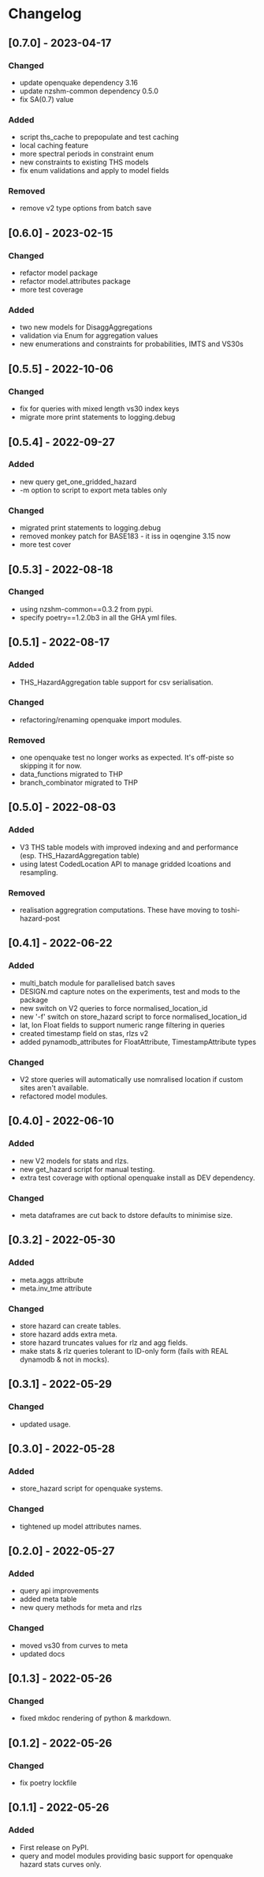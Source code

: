 # Changelog

## [0.7.0] - 2023-04-17
### Changed
 - update openquake dependency 3.16
 - update nzshm-common dependency 0.5.0
 - fix SA(0.7) value

### Added
 - script ths_cache to prepopulate and test caching
 - local caching feature
 - more spectral periods in constraint enum
 - new constraints to existing THS models
 - fix enum validations and apply to model fields
### Removed
  - remove v2 type options from batch save

## [0.6.0] - 2023-02-15
### Changed
 - refactor model package
 - refactor model.attributes package
 - more test coverage
### Added
 - two new models for DisaggAggregations
 - validation via Enum for aggregation values
 - new enumerations and constraints for probabilities, IMTS and VS30s

## [0.5.5] - 2022-10-06
### Changed
 - fix for queries with mixed length vs30 index keys
 - migrate more print statements to logging.debug

## [0.5.4] - 2022-09-27
### Added
 - new query get_one_gridded_hazard
 - -m option to script to export meta tables only
### Changed
 - migrated print statements to logging.debug
 - removed monkey patch for BASE183 - it iss in oqengine 3.15 now
 - more test cover

## [0.5.3] - 2022-08-18
### Changed
 - using nzshm-common==0.3.2 from pypi.
 - specify poetry==1.2.0b3 in all the GHA yml files.

## [0.5.1] - 2022-08-17
### Added
 - THS_HazardAggregation table support for csv serialisation.
### Changed
 - refactoring/renaming openquake import modules.
### Removed
 - one openquake test no longer works as expected. It's off-piste so skipping it for now.
 - data_functions migrated to THP
 - branch_combinator migrated to THP

## [0.5.0] - 2022-08-03
### Added
 - V3 THS table models with improved indexing and and performance (esp. THS_HazardAggregation table)
 - using latest CodedLocation API to manage gridded lcoations and resampling.
### Removed
 -  realisation aggregration computations. These have moving to toshi-hazard-post

## [0.4.1] - 2022-06-22
### Added
 - multi_batch module for parallelised batch saves
 - DESIGN.md capture notes on the experiments, test and mods to the package
 - new switch on V2 queries to force normalised_location_id
 - new '-f' switch on store_hazard script to force normalised_location_id
 - lat, lon Float fields to support numeric range filtering in queries
 - created timestamp field on stas, rlzs v2
 - added pynamodb_attributes for FloatAttribute, TimestampAttribute types

### Changed
 - V2 store queries will automatically use nomralised location if custom sites aren't available.
 - refactored model modules.

## [0.4.0] - 2022-06-10
### Added
 - new V2 models for stats and rlzs.
 - new get_hazard script for manual testing.
 - extra test coverage with optional openquake install as DEV dependency.

### Changed
 - meta dataframes are cut back to dstore defaults to minimise size.

## [0.3.2] - 2022-05-30
### Added
 - meta.aggs attribute
 - meta.inv_tme attribute

### Changed
 - store hazard can create tables.
 - store hazard adds extra meta.
 - store hazard truncates values for rlz and agg fields.
 - make stats & rlz queries tolerant to ID-only form (fails with REAL dynamodb & not in mocks).

## [0.3.1] - 2022-05-29
### Changed
 - updated usage.

## [0.3.0] - 2022-05-28
### Added
 - store_hazard script for openquake systems.
### Changed
 - tightened up model attributes names.

## [0.2.0] - 2022-05-27
### Added
 - query api improvements
 - added meta table
 - new query methods for meta and rlzs

### Changed
 - moved vs30 from curves to meta
 - updated docs

## [0.1.3] - 2022-05-26
### Changed
 - fixed mkdoc rendering of python & markdown.


## [0.1.2] - 2022-05-26
### Changed
 - fix poetry lockfile

## [0.1.1] - 2022-05-26
### Added
 - First release on PyPI.
 - query and model modules providing basic support for openquake hazard stats curves only.
